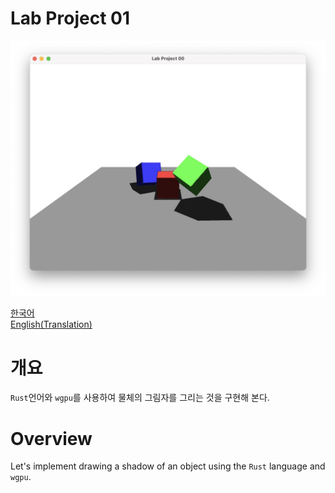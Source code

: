 # Lab Project 01

![preview image](./preview.jpeg)

[한국어](#개요) </br>
[English(Translation)](#overview) </br>

# 개요
`Rust`언어와 `wgpu`를 사용하여 물체의 그림자를 그리는 것을 구현해 본다. </br>

# Overview
Let's implement drawing a shadow of an object using the `Rust` language and `wgpu`. </br>


